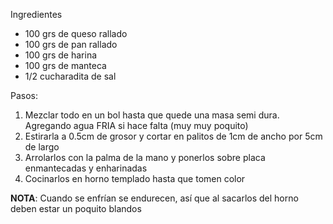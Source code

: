 Ingredientes

-   100 grs de queso rallado
-   100 grs de pan rallado
-   100 grs de harina
-   100 grs de manteca
-   1/2 cucharadita de sal

Pasos:

1.  Mezclar todo en un bol hasta que quede una masa semi dura. Agregando agua FRIA si hace falta (muy muy poquito)
2.  Estirarla a 0.5cm de grosor y cortar en palitos de 1cm de ancho por 5cm de largo
3.  Arrolarlos con la palma de la mano y ponerlos sobre placa enmantecadas y enharinadas
4.  Cocinarlos en horno templado hasta que tomen color

**NOTA**: Cuando se enfrían se endurecen, así que al sacarlos del horno deben estar un poquito blandos
